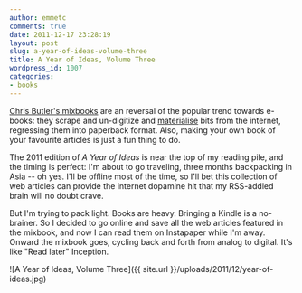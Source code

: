 ```yaml
---
author: emmetc
comments: true
date: 2011-12-17 23:28:19
layout: post
slug: a-year-of-ideas-volume-three
title: A Year of Ideas, Volume Three
wordpress_id: 1007
categories:
- books
---
```


[Chris Butler's mixbooks](https://www.newfangled.com/a_year_of_ideas_volume_3) are an reversal of the popular trend towards e-books: they scrape and un-digitize and [materialise](http://russelldavies.typepad.com/planning/2011/12/to-evanesce-or-materialise.html) bits from the internet, regressing them into paperback format. Also, making your own book of your favourite articles is just a fun thing to do.

The 2011 edition of _A Year of Ideas_ is near the top of my reading pile, and the timing is perfect: I'm about to go traveling, three months backpacking in Asia -- oh yes. I'll be offline most of the time, so I'll bet this collection of web articles can provide the internet dopamine hit that my RSS-addled brain will no doubt crave.

But I'm trying to pack light. Books are heavy. Bringing a Kindle is a no-brainer. So I decided to go online and save all the web articles featured in the mixbook, and now I can read them on Instapaper while I'm away. Onward the mixbook goes, cycling back and forth from analog to digital. It's like "Read later" Inception.

![A Year of Ideas, Volume Three]({{ site.url }}/uploads/2011/12/year-of-ideas.jpg)
